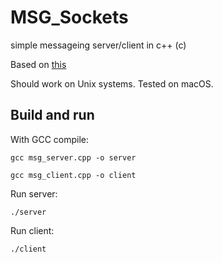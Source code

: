 # MSG_Sockets
 simple messageing server/client in c++ (c)

Based on [this](https://www.geeksforgeeks.org/tcp-server-client-implementation-in-c/)

Should work on Unix systems. Tested on macOS.

## Build and run


With GCC compile:
```
gcc msg_server.cpp -o server
```

```
gcc msg_client.cpp -o client
```

Run server:
```
./server
```

Run client:
```
./client
```
